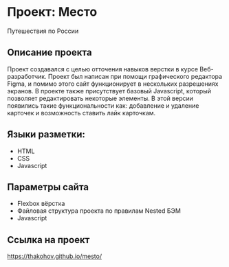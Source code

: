 # Проект: Место

Путешествия по России

## Описание проекта

Проект создавался с целью отточения навыков верстки в курсе Веб-разработчик. Проект был написан при помощи графического редактора Figma, и помимо этого сайт функционирует в нескольких разрешениях экранов. В проекте также присутствует базовый Javascript, который позволяет редактировать некоторые элементы. В этой версии появились такие функциональности как: добавление и удаление карточек и возможность ставить лайк карточкам. 

## Языки разметки:

- HTML
- CSS
- Javascript

## Параметры сайта

- Flexbox вёрстка
- Файловая структура проекта по правилам Nested БЭМ
- Javascript
## Ссылка на проект
https://thakohov.github.io/mesto/
